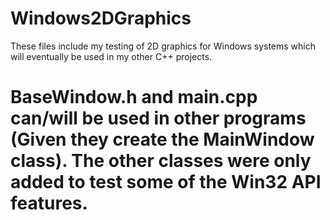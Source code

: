 # Windows2DGraphics
These files include my testing of 2D graphics for Windows systems which will eventually be used in my other C++ projects.

BaseWindow.h and main.cpp can/will be used in other programs (Given they create the MainWindow class). 
The other classes were only added to test some of the Win32 API features.
=======
